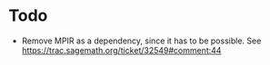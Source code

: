 # Todo

- Remove MPIR as a dependency, since it has to be possible.  See https://trac.sagemath.org/ticket/32549#comment:44
